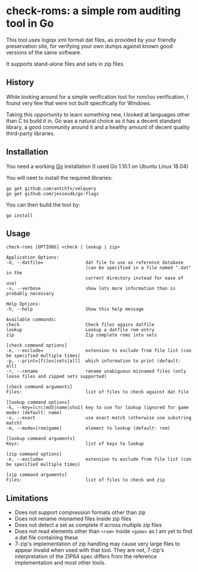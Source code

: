 check-roms: a simple rom auditing tool in Go
============================================

This tool uses logiqx xml format dat files, as provided by your friendly preservation site, for verifying your own dumps against known good versions of the same software.

It supports stand-alone files and sets in zip files.

History
-------

While looking around for a simple verification tool for rom/iso verification, I found very few that were not built specifically for Windows.

Taking this opportunity to learn something new, I looked at languages other than C to build it in. Go was a natural choice as it has a decent standard library, a good community around it and a healthy amount of decent quality third-party libraries.

Installation
------------

You need a working [Go](https://golang.org/) installation (I used Go 1.10.1 on Ubuntu Linux 18.04)

You will neet to install the required libraries:

    go get github.com/antchfx/xmlquery
    go get github.com/jessevdk/go-flags

You can then build the tool by:

    go install

Usage
-----
    check-roms [OPTIONS] <check | lookup | zip>

    Application Options:
    -d, --datfile=                dat file to use as reference database
                                  (can be specified in a file named ".dat" in the
                                  current directory instead for ease of use)
    -v, --verbose                 show lots more information than is probably necessary

    Help Options:
    -h, --help                    Show this help message

    Available commands:
    check                         Check files agains datfile
    lookup                        Lookup a datfile rom entry
    zip                           Zip complete roms into sets

    [check command options]
    -e, --exclude=                extension to exclude from file list (can be specified multiple times)
    -p, --print=[files|sets|all]  which information to print (default: all)
    -r, --rename                  rename unabiguous misnamed files (only loose files and zipped sets supported)

    [check command arguments]
    Files:                        list of files to check against dat file

    [lookup command options]
    -k, --key=[crc|md5|name|sha1] key to use for lookup (ignored for game mode) (default: name)
    -x, --exact                   use exact match (otherwise use substring match)
    -m, --mode=[rom|game]         element to lookup (default: rom)

    [lookup command arguments]
    Keys:                         list of keys to lookup

    [zip command options]
    -e, --exclude=                extension to exclude from file list (can be specified multiple times)

    [zip command arguments]
    Files:                        list of files to check and zip


Limitations
-----------

- Does not support compression formats other than zip
- Does not rename misnamed files inside zip files 
- Does not detect a set as complete if across multiple zip files
- Does not read elements other than `<rom>` inside `<game>` as I
  am yet to find a dat file containing these 
- 7-zip's implementation of zip handling may cause very large files to appear invalid when used with that tool.
  They are not, 7-zip's interpretation of the ZIP64 spec differs from the reference implementation and most other tools.
